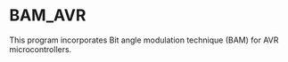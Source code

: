 # BAM_AVR
 This program incorporates Bit angle modulation technique (BAM) for AVR microcontrollers.
